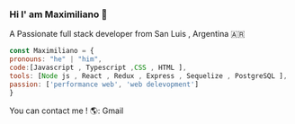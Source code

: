 ### Hi I' am Maximiliano 👋
A Passionate full stack developer from San Luis , Argentina 🇦🇷

```js
const Maximiliano = {
pronouns: "he" | "him",
code:[Javascript , Typescript ,CSS , HTML ],  
tools: [Node js , React , Redux , Express , Sequelize , PostgreSQL ],
passion: ['performance web', 'web delevopment']
}
```


You can contact me ! 🌎:
Gmail 




<!--
**xMaxiuxx/xMaxiuxx** is a ✨ _special_ ✨ repository because its `README.md` (this file) appears on your GitHub profile.

Here are some ideas to get you started:

- 🔭 I’m currently working on ...
- 🌱 I’m currently learning ...
- 👯 I’m looking to collaborate on ...
- 🤔 I’m looking for help with ...
- 💬 Ask me about ...
- 📫 How to reach me: ...
- 😄 Pronouns: ...
- ⚡ Fun fact: ...
-->
